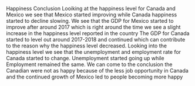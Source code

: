 Happiness Conclusion 
Looiking at the happiness level for Canada and Mexico we see that Mexico started improving while Canada happiness started to decline slowing. 
We see that the GDP for Mexico started to improve after around 2017 which is right around the time we see a slight increase in the happiness level reported in the country 
The GDP for Canada started to level out around 2017-2018 and continued which can contribute to the reason why the happiness level decreased.
Looking into the happiness level we see that the unemployment and employment rate for Canada started to change. Unemployment started going up while Employment remained the same.
We can come to the conclusion the Canadian were not as happy because of the less job opportunity in Canada and the continued growth of Mexico led to people becoming more happy 
